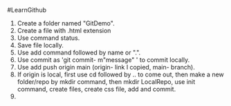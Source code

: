 #LearnGithub
<br>
1. Create a folder named "GitDemo". <br>
2. Create a file with .html extension
3. Use command status. 
4. Save file locally.
5. Use add command followed by name or ".". 
6. Use commit as 'git commit- m"message" ' to commit locally.
7. Use add push origin main (origin- link I copied, main- branch).
8. If origin is local, first use cd followed by .. to come out, then make a new folder/repo by mkdir command, then mkdir LocalRepo, use init command, create files, create css file, add and commit.
9.